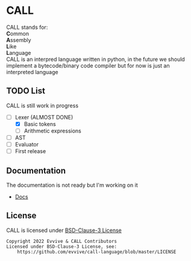 # CALL
CALL stands for:<BR>
**C**ommon<BR>
**A**ssembly<BR>
**L**ike<BR>
**L**anguage<BR>
CALL is an interpred language written in python, in the future we should
implement a bytecode/binary code compiler but for now is just an interpreted
language

## TODO List
CALL is still work in progress
 - [ ] Lexer (ALMOST DONE)
   - [x] Basic tokens
   - [ ] Arithmetic expressions
 - [ ] AST
 - [ ] Evaluator
 - [ ] First release

## Documentation
The documentation is not ready but I'm working on it
 - [Docs](./docs/README.md)

## License
CALL is licensed under [BSD-Clause-3 License](./LICENSE)
```
Copyright 2022 Evvive & CALL Contributors
Licensed under BSD-Clause-3 License, see:
    https://github.com/evvive/call-language/blob/master/LICENSE
```
